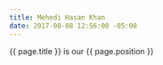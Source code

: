 ```yaml
---
title: Mehedi Hasan Khan
date: 2017-08-08 12:56:00 -05:00
---
```


{{ page.title }} is our {{ page.position }}